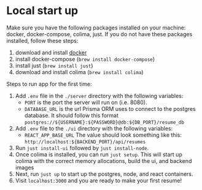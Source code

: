 # Local start up

Make sure you have the following packages installed on your machine: docker, docker-compose, colima, just. If you do not have these packages installed, follow these steps:

1. download and install [docker](https://docs.docker.com/engine/install/)
2. install docker-compose (`brew install docker-compose`)
3. install just (`brew install just`)
4. download and install colima (`brew install colima`)

Steps to run app for the first time:

1. Add `.env` file in the `./server` directory with the following variables:
   - `PORT` is the port the server will run on (i.e. 8080).
   - `DATABASE_URL` is the url Prisma ORM uses to connect to the postgres database. It should follow this format `postgres://${USERNAME}:${PASSWORD}@db:${DB_PORT}/resume_db`
2. Add `.env` file to the `./ui` directory with the following variables:
   - `REACT_APP_BASE_URL` The value should look something like this: `http://localhost:${BACKEND_PORT}/api/resumes`
3. Run `just install-ui` followed by `just install-node`.
3. Once colima is installed, you can run `just setup`. This will start up colima with the correct memory allocations, build the ui, and backend images
4. Next, run `just up` to start up the postgres, node, and react containers.
5. Visit `localhost:3000` and you are ready to make your first resume!

